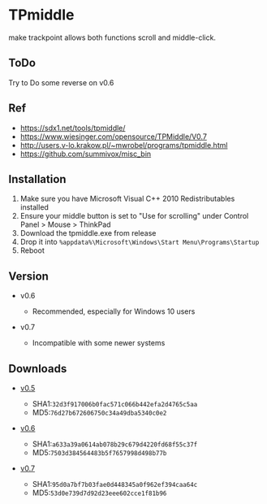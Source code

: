 # TPmiddle
make trackpoint allows both functions scroll and middle-click.

## ToDo
Try to Do some reverse on v0.6

## Ref
* https://sdx1.net/tools/tpmiddle/
* https://www.wiesinger.com/opensource/TPMiddle/V0.7
* http://users.v-lo.krakow.pl/~mwrobel/programs/tpmiddle.html
* https://github.com/summivox/misc_bin

## Installation
1. Make sure you have Microsoft Visual C++ 2010 Redistributables installed
2. Ensure your middle button is set to "Use for scrolling" under Control Panel > Mouse > ThinkPad
3. Download the tpmiddle.exe from release
4. Drop it into `%appdata%\Microsoft\Windows\Start Menu\Programs\Startup`
5. Reboot

## Version
- v0.6
	- Recommended, especially for Windows 10 users

- v0.7
	- Incompatible with some newer systems

## Downloads
- [v0.5](https://github.com/Jyny/TPmiddle/releases/download/v0.5/tpmiddle.exe)
	- SHA1:`32d3f917006b0fac571c066b442efa2d4765c5aa`
	- MD5:`76d27b672606750c34a49dba5340c0e2`

- [v0.6](https://github.com/Jyny/TPmiddle/releases/download/v0.6/tpmiddle.exe)
	- SHA1:`a633a39a0614ab078b29c679d4220fd68f55c37f`
	- MD5:`7503d384564483b5f7657998d498b77b`

- [v0.7](https://github.com/Jyny/TPmiddle/releases/download/v0.7/tpmiddle.exe)
	- SHA1:`95d0a7bf7b03fae0d448345a0f962ef394caa64c`
	- MD5:`53d0e739d7d92d23eee602cce1f81b96`
